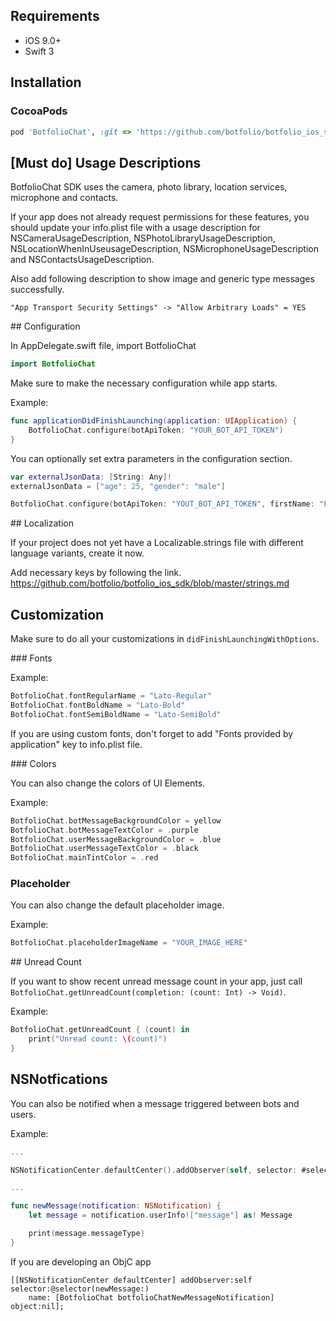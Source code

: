 ## Requirements

- iOS 9.0+
- Swift 3

## Installation

### CocoaPods

```ruby
pod 'BotfolioChat', :git => 'https://github.com/botfolio/botfolio_ios_sdk.git', :branch => 'master'
```

## [Must do] Usage Descriptions 

BotfolioChat SDK uses the camera, photo library, location services, microphone and contacts.

If your app does not already request permissions for these features, you should update your info.plist file with a usage description for NSCameraUsageDescription, NSPhotoLibraryUsageDescription, NSLocationWhenInUseusageDescription, NSMicrophoneUsageDescription and NSContactsUsageDescription.

Also add following description to show image and generic type messages successfully.
```
"App Transport Security Settings" -> "Allow Arbitrary Loads" = YES 
```

## Configuration

In AppDelegate.swift file, import BotfolioChat 

```swift
import BotfolioChat
```

Make sure to make the necessary configuration while app starts. 

Example:
```swift
func applicationDidFinishLaunching(application: UIApplication) {
    BotfolioChat.configure(botApiToken: "YOUR_BOT_API_TOKEN")
}
```
You can optionally set extra parameters in the configuration section. 

```swift
var externalJsonData: [String: Any]!
externalJsonData = ["age": 25, "gender": "male"]

BotfolioChat.configure(botApiToken: "YOUT_BOT_API_TOKEN", firstName: "FIRSTNAME", lastName: "LASTNAME", externalJsonData: externalJsonData as [String: AnyObject], domain: "https://developers.botfol.io")
```
## Localization

If your project does not yet have a Localizable.strings file with different language variants, create it now.

Add necessary keys by following the link. 
https://github.com/botfolio/botfolio_ios_sdk/blob/master/strings.md

## Customization

Make sure to do all your customizations in ```didFinishLaunchingWithOptions```.

### Fonts

Example:
```swift
BotfolioChat.fontRegularName = "Lato-Regular"
BotfolioChat.fontBoldName = "Lato-Bold"
BotfolioChat.fontSemiBoldName = "Lato-SemiBold"
```
If you are using custom fonts, don't forget to add "Fonts provided by application" key to info.plist file.

### Colors

You can also change the colors of UI Elements.

Example:
```swift
BotfolioChat.botMessageBackgroundColor = yellow
BotfolioChat.botMessageTextColor = .purple
BotfolioChat.userMessageBackgroundColor = .blue
BotfolioChat.userMessageTextColor = .black
BotfolioChat.mainTintColor = .red
```

### Placeholder

You can also change the default placeholder image.

Example:
```swift
BotfolioChat.placeholderImageName = "YOUR_IMAGE_HERE"
```

## Unread Count

If you want to show recent unread message count in your app, just call ```BotfolioChat.getUnreadCount(completion: (count: Int) -> Void)```.

Example:
```swift
BotfolioChat.getUnreadCount { (count) in
    print("Unread count: \(count)")
}
```

## NSNotfications

You can also be notified when a message triggered between bots and users.

Example: 
```swift
...

NSNotificationCenter.defaultCenter().addObserver(self, selector: #selector(newMessage(_:)), name: NSNotificationName.Botfolio.NewMessage, object: nil)

...

func newMessage(notification: NSNotification) {
    let message = notification.userInfo!["message"] as! Message

    print(message.messageType)
}

```

If you are developing an ObjC app

```objc
[[NSNotificationCenter defaultCenter] addObserver:self selector:@selector(newMessage:)
    name: [BotfolioChat botfolioChatNewMessageNotification] object:nil];
```
